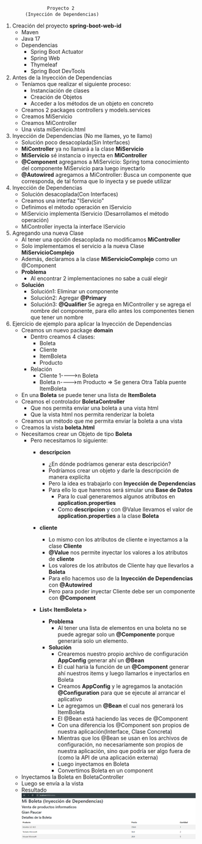                     Proyecto 2
            (Inyección de Dependencias)

1. Creación del proyecto **spring-boot-web-id**
   - Maven
   - Java 17
   - Dependencias
     - Spring Boot Actuator 
     - Spring Web 
     - Thymeleaf
     - Spring Boot DevTools
2. Antes de la Inyección de Dependencias
   - Teníamos que realizar el siguiente proceso:
     - Instanciación de clases
     - Creación de Objetos
     - Acceder a los métodos de un objeto en concreto
   - Creamos 2 packages controllers y models.services
   - Creamos MiServicio
   - Creamos MiController
   - Una vista miServicio.html
3. Inyección de Dependencias (No me llames, yo te llamo)
   - Solución poco desacoplada(Sin Interfaces)
   - **MiController** ya no llamará a la clase **MiServicio**
   - **MiServicio** sé instancia o inyecta en **MiController**
   - **@Component** agregamos a MiServicio: Spring toma conocimiento del componente MiServicio para luego inyectarlo
   - **@Autowired** agregamos a MiController: Busca un componente que corresponda, de tal forma que lo inyecta y se puede utilizar
4. Inyección de Dependencias
   - Solución desacoplada(Con Interfaces)
   - Creamos una interfaz "IServicio"
   - Definimos el método operación en IServicio
   - MiServicio implementa IServicio (Desarrollamos el método operación)
   - MiController inyecta la interface IServicio
5. Agregando una nueva Clase
   - Al tener una opción desacoplada no modificamos **MiController**
   - Solo implementamos el servicio a la nueva Clase **MiServicioComplejo**
   - Además, declaramos a la clase **MiServicioComplejo** como un @Component
   - **Problema**
     - Al encontrar 2 implementaciones no sabe a cuál elegir
   - **Solución**
     - Solución1: Eliminar un componente
     - Solución2: Agregar **@Primary**
     - Solución3: **@Qualifier** Se agrega en MiController y se agrega el nombre del componente, para ello antes los componentes tienen que tener un nombre
6. Ejercicio de ejemplo para aplicar la Inyección de Dependencias
   - Creamos un nuevo package **domain**
     - Dentro creamos 4 clases:
       - Boleta
       - Cliente
       - ItemBoleta
       - Producto
     - Relación
       - Cliente 1---->n Boleta
       - Boleta n---->m Producto => Se genera Otra Tabla puente ItemBoleta
   - En una **Boleta** se puede tener una lista de **ItemBoleta**
   - Creamos el controlador **BoletaController** 
     - Que nos permita enviar una boleta a una vista html
     - Que la vista html nos permita renderizar la boleta
   - Creamos un método que me permita enviar la boleta a una vista
   - Creamos la vista **boleta.html**
   - Necesitamos crear un Objeto de tipo **Boleta**
     - Pero necesitamos lo siguiente:
       - **descripcion**
         - ¿En dónde podríamos generar esta descripción?
         - Podríamos crear un objeto y darle la descripción de manera explícita
         - Pero la idea es trabajarlo con **Inyección de Dependencias**
         - Para ello lo que haremos será simular una **Base de Datos**
           - Para lo cual generaremos algunos atributos en **application.properties**
           - Como **descripcion** y con @Value llevamos el valor de **application.properties** a la clase **Boleta**
           
       - **cliente**
         - Lo mismo con los atributos de cliente e inyectamos a la clase **Cliente**
         - **@Value** nos permite inyectar los valores a los atributos de **cliente**
         - Los valores de los atributos de Cliente hay que llevarlos a **Boleta**
         - Para ello hacemos uso de la **Inyección de Dependencias** con **@Autowired**
         - Pero para poder inyectar Cliente debe ser un componente con **@Component**
       - **List< ItemBoleta >**
         - **Problema** 
           - Al tener una lista de elementos en una boleta no se puede agregar solo un **@Componente** porque generaría solo un elemento.
         - **Solución** 
           - Crearemos nuestro propio archivo de configuración **AppConfig** generar ahí un **@Bean**
           - El cual haría la función de un **@Component** generar ahí nuestros items y luego llamarlos e inyectarlos en Boleta
           - Creamos **AppConfig** y le agregamos la anotación **@Configuration** para que se ejecute al arrancar el aplicativo
           - Le agregamos un **@Bean** el cual nos generará los ItemBoleta
           - El @Bean está haciendo las veces de @Component
           - Con una diferencia los @Component son propios de nuestra aplicación(Interface, Clase Concreta)
           - Mientras que los @Bean se usan en los archivos de configuración, no necesariamente son propios de nuestra aplicación, sino que podría ser algo fuera de (como la API de una aplicación externa)
           - Luego inyectamos en Boleta
           - Convertimos Boleta en un component
   - Inyectamos la Boleta en BoletaController
   - Luego se envía a la vista
   - Resultado
   ![img.png](src%2Fmain%2Fresources%2Fstatic%2Fimg.png)



